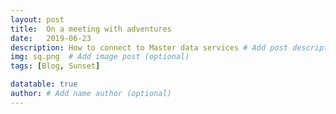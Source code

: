 ```yaml
---
layout: post
title:  On a meeting with adventures
date:   2019-06-23
description: How to connect to Master data services # Add post description (optional)
img: sq.png  # Add image post (optional)
tags: [Blog, Sunset]

datatable: true
author: # Add name author (optional)
---
```

